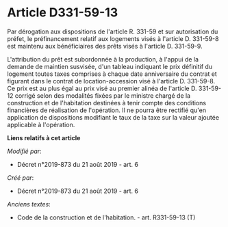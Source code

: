 # Article D331-59-13

Par dérogation aux dispositions de l'article R. 331-59 et sur autorisation du préfet, le préfinancement relatif aux logements
visés à l'article D. 331-59-8 est maintenu aux bénéficiaires des prêts visés à l'article D. 331-59-9.

L'attribution du prêt est subordonnée à la production, à l'appui de la demande de maintien susvisée, d'un tableau indiquant
le prix définitif du logement toutes taxes comprises à chaque date anniversaire du contrat et figurant dans le contrat de
location-accession visé à l'article D. 331-59-8. Ce prix est au plus égal au prix visé au premier alinéa de l'article D.
331-59-12 corrigé selon des modalités fixées par le ministre chargé de la construction et de l'habitation destinées à tenir
compte des conditions financières de réalisation de l'opération. Il ne pourra être rectifié qu'en application de dispositions
modifiant le taux de la taxe sur la valeur ajoutée applicable à l'opération.

**Liens relatifs à cet article**

_Modifié par_:

  - Décret n°2019-873 du 21 août 2019 - art. 6

_Créé par_:

  - Décret n°2019-873 du 21 août 2019 - art. 6

_Anciens textes_:

  - Code de la construction et de l'habitation. - art. R331-59-13 (T)
